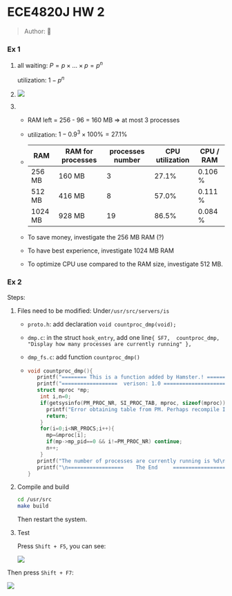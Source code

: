 # ECE4820J HW 2

> Author: :hamster:

### Ex 1

1. all waiting: $P = p\times \dots \times p = p^n$

   utilization: $1-p^n$

2.  ![](D:\Files\VE482\Homework\h2\plot.jpg)

3. + RAM left = 256 - 96 = 160 MB $\Rightarrow$ at most 3 processes

   + utilization: $1-{0.9}^3 \times 100\%= 27.1\%$

   + | RAM     | RAM for processes | processes number | CPU utilization | CPU / RAM |
     | ------- | ----------------- | ---------------- | --------------- | --------- |
     | 256 MB  | 160 MB            | 3                | 27.1%           | 0.106 %   |
     | 512 MB  | 416 MB            | 8                | 57.0%           | 0.111 %   |
     | 1024 MB | 928 MB            | 19               | 86.5%           | 0.084 %   |

   + To save money, investigate the 256 MB RAM (?)
   
   + To have best experience, investigate 1024 MB RAM
   
   + To optimize CPU use compared to the RAM size, investigate 512 MB.

### Ex 2

Steps:

1. Files need to be modified: Under`/usr/src/servers/is`

   + `proto.h`: add declaration `void countproc_dmp(void);`

   + `dmp.c`: in the struct `hook_entry`, add one line`{ SF7,  countproc_dmp, "Display how many processes are currently running" },`

   + `dmp_fs.c`: add function `countproc_dmp()`

   + ```C
     void countproc_dmp(){
     	printf("======== This is a function added by Hamster.! ======\n");
     	printf("==================  verison: 1.0 ====================\n");
     	struct mproc *mp;
         int i,n=0;
         if(getsysinfo(PM_PROC_NR, SI_PROC_TAB, mproc, sizeof(mproc))!=OK){
           printf("Error obtaining table from PM. Perhaps recompile IS?\n");
           return;
         }
         for(i=0;i<NR_PROCS;i++){
           mp=&mproc[i];
           if(mp->mp_pid==0 && i!=PM_PROC_NR) continue;
           n++;
         }
     	printf("The number of processes are currently running is %d\n", n);
     	printf("\n==================    The End     ===================\n\n");
     }
     ```

2. Compile and build

   ```bash
   cd /usr/src
   make build
   ```

   Then restart the system.

3. Test

   Press `Shift + F5`, you can see:

   ![](D:\Files\VE482\Homework\h2\result1.png)

Then press `Shift + F7`:

![](D:\Files\VE482\Homework\h2\result2.png)
